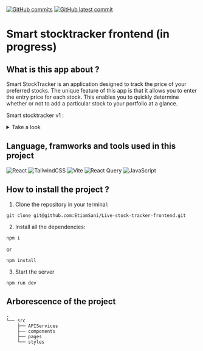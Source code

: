 [![GitHub commits](https://badgen.net/github/commits/etiamsani/Live-stock-tracker-backend)](https://GitHub.com/EtiamSani/Live-stock-tracker-frontend/commit/)
[![GitHub latest commit](https://badgen.net/github/last-commit/EtiamSani/Live-stock-tracker-backend)](https://GitHub.com/EtiamSani/Live-stock-tracker-frontend/commit/)

# Smart stocktracker frontend (in progress)

## What is this app about ?

Smart StockTracker is an application designed to track the price of your preferred stocks. The unique feature of this app is that it allows you to enter the entry price for each stock. This enables you to quickly determine whether or not to add a particular stock to your portfolio at a glance.

Smart stocktracker v1 :
<details><summary>
Take a look

</summary>
<img src="https://github.com/EtiamSani/Live-stock-tracker-frontend/blob/main/src/styles/App2.gif" width="650" height="500"/>
</details>

## Language, framworks and tools used in this project

![React](https://img.shields.io/badge/react-%2320232a.svg?style=for-the-badge&logo=react&logoColor=%2361DAFB)
![TailwindCSS](https://img.shields.io/badge/tailwindcss-%2338B2AC.svg?style=for-the-badge&logo=tailwind-css&logoColor=white)
![Vite](https://img.shields.io/badge/vite-%23646CFF.svg?style=for-the-badge&logo=vite&logoColor=white)
![React Query](https://img.shields.io/badge/-React%20Query-FF4154?style=for-the-badge&logo=react%20query&logoColor=white)
![JavaScript](https://img.shields.io/badge/javascript-%23323330.svg?style=for-the-badge&logo=javascript&logoColor=%23F7DF1E)

## How to install the project ? 

1. Clone the repository in your terminal:
``` 
git clone git@github.com:EtiamSani/Live-stock-tracker-frontend.git
```
2. Install all the dependencies:

``` 
npm i 
```
or 
```
npm install
```
3. Start the server

``` 
npm run dev
```

## Arborescence of the project 

```
.
└── src
    ├── APIServices
    ├── components
    ├── pages
    └── styles
```
